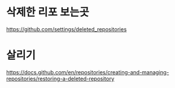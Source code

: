 # 삭제한 리포 보는곳
https://github.com/settings/deleted_repositories

# 살리기
https://docs.github.com/en/repositories/creating-and-managing-repositories/restoring-a-deleted-repository
